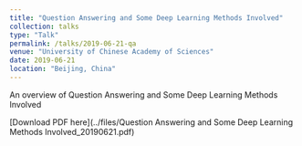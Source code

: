 ```yaml
---
title: "Question Answering and Some Deep Learning Methods Involved"
collection: talks
type: "Talk"
permalink: /talks/2019-06-21-qa
venue: "University of Chinese Academy of Sciences"
date: 2019-06-21
location: "Beijing, China"
---
```


An overview of Question Answering and Some Deep Learning Methods Involved

[Download PDF here](../files/Question Answering and Some Deep Learning Methods Involved_20190621.pdf)
